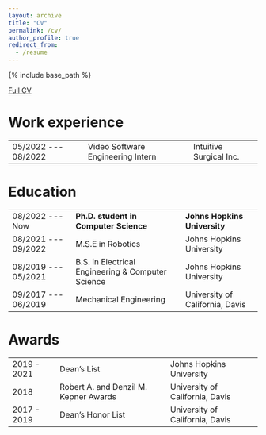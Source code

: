 ```yaml
---
layout: archive
title: "CV"
permalink: /cv/
author_profile: true
redirect_from:
  - /resume
---
```


{% include base_path %}

[Full CV](/files/jintanzhang_cv.pdf)


Work experience 
===============

|     |     |     |
| --- | --- | --- | 
|05/2022 --- 08/2022| Video Software Engineering Intern | Intuitive Surgical Inc. | 



Education  
=========

|     |     |     |
| --- | --- | --- | 
|08/2022 --- Now    | **Ph.D. student in Computer Science**             | **Johns Hopkins University** | 
|08/2021 --- 09/2022| M.S.E in Robotics                                 | Johns Hopkins University | 
|08/2019 --- 05/2021| B.S. in Electrical Engineering & Computer Science | Johns Hopkins University | 
|09/2017 --- 06/2019| Mechanical Engineering                            | University of California, Davis | 


Awards 
======

|     |     |     |
| --- | --- | --- | 
|2019 - 2021| Dean’s List                           | Johns Hopkins University        | 
|2018       | Robert A. and Denzil M. Kepner Awards | University of California, Davis |  
|2017 - 2019| Dean’s Honor List                     | University of California, Davis | 
